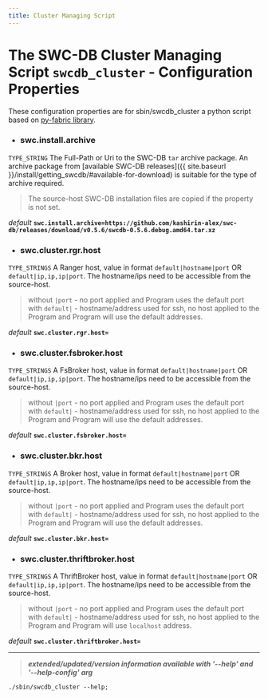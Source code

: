```yaml
---
title: Cluster Managing Script
---
```




# The SWC-DB Cluster Managing Script ```swcdb_cluster``` - Configuration Properties
These configuration properties are for sbin/swcdb_cluster a python script based on [py-fabric library](https://www.fabfile.org/).


* ### swc.install.archive
```TYPE_STRING```
The Full-Path or Uri to the SWC-DB `tar` archive package. An archive package from [available SWC-DB releases]({{ site.baseurl }}/install/getting_swcdb/#available-for-download) is suitable for the type of archive required.
> The source-host SWC-DB installation files are copied if the property is not set.

  _default_ **```swc.install.archive=https://github.com/kashirin-alex/swc-db/releases/download/v0.5.6/swcdb-0.5.6.debug.amd64.tar.xz```**


* ### swc.cluster.rgr.host
```TYPE_STRINGS```
A Ranger host, value in format ```default|hostname|port``` OR ```default|ip,ip,ip|port```. The hostname/ips need to be accessible from the source-host.
> without ```|port``` - no port applied and Program uses the default port \
> with ```default|``` - hostname/address used for ssh, no host applied to the Program and Program will use the default addresses.

  _default_ **```swc.cluster.rgr.host=```**


* ### swc.cluster.fsbroker.host
```TYPE_STRINGS```
A FsBroker host, value in format ```default|hostname|port``` OR ```default|ip,ip,ip|port```. The hostname/ips need to be accessible from the source-host.
> without ```|port``` - no port applied and Program uses the default port \
> with ```default|``` - hostname/address used for ssh, no host applied to the Program and Program will use the default addresses.

  _default_ **```swc.cluster.fsbroker.host=```**


* ### swc.cluster.bkr.host
```TYPE_STRINGS```
A Broker host, value in format ```default|hostname|port``` OR ```default|ip,ip,ip|port```. The hostname/ips need to be accessible from the source-host.
> without ```|port``` - no port applied and Program uses the default port \
> with ```default|``` - hostname/address used for ssh, no host applied to the Program and Program will use the default addresses.

  _default_ **```swc.cluster.bkr.host=```**



* ### swc.cluster.thriftbroker.host
```TYPE_STRINGS```
A ThriftBroker host, value in format ```default|hostname|port``` OR ```default|ip,ip,ip|port```. The hostname/ips need to be accessible from the source-host.
> without ```|port``` - no port applied and Program uses the default port \
> with ```default|``` - hostname/address used for ssh, no host applied to the Program and Program will use ```localhost``` address.

  _default_ **```swc.cluster.thriftbroker.host=```**



***

 > _**extended/updated/version information available with '--help' and '--help-config' arg**_

```
./sbin/swcdb_cluster --help;
```

